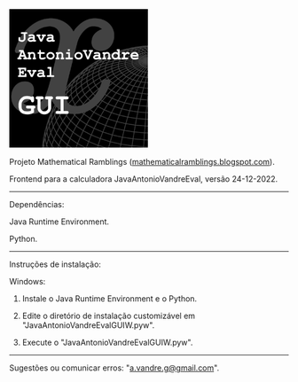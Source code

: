 <img src="https://github.com/antoniovandre2/JavaAntonioVandreEvalGUI/blob/main/JavaAntonioVandreEvalGUI%20-%20Logo%20-%20400p.png?raw=true" width="250"/>

Projeto Mathematical Ramblings (<a href="https:\\mathematicalramblings.blogspot.com" target="_blank">mathematicalramblings.blogspot.com</a>).

Frontend para a calculadora JavaAntonioVandreEval, versão 24-12-2022.
_____

Dependências:

Java Runtime Environment.

Python.
_____

Instruções de instalação:

Windows:

1. Instale o Java Runtime Environment e o Python.

2. Edite o diretório de instalação customizável em "JavaAntonioVandreEvalGUIW.pyw".

3. Execute o "JavaAntonioVandreEvalGUIW.pyw".
_____

Sugestões ou comunicar erros: "a.vandre.g@gmail.com".
